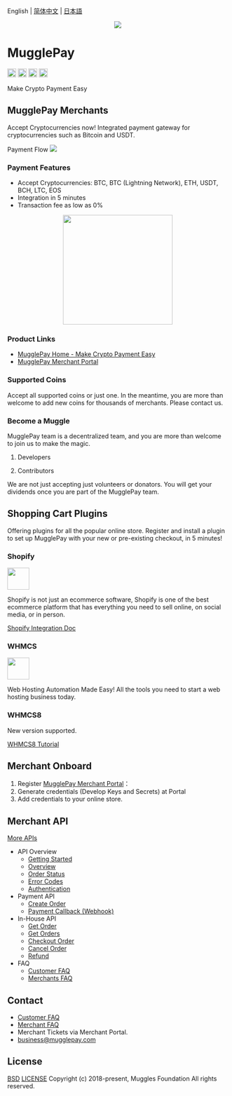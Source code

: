 English | [简体中文](/README-CN.md) | [日本語](/README-JP.md)

<p align="center">
  <a href=" https://www.mugglepay.com">
    <img src="https://dcdn.mugglepay.com/dt/pay/logo/mplogo1.png" />
  </a>
</p>

# MugglePay

<img src="http://dcdn.mugglepay.com/pay/media/git/git-license.png" height="20px" /></a>
<img src="http://dcdn.mugglepay.com/pay/media/git/git-build.png" height="20px" /></a>
<img src="http://dcdn.mugglepay.com/pay/media/git/git-codecov.png" height="20px" /></a>
<img src="http://dcdn.mugglepay.com/pay/media/git/git-build.png" height="20px" /></a>

Make Crypto Payment Easy

## MugglePay Merchants
Accept Cryptocurrencies now! Integrated payment gateway for cryptocurrencies such as Bitcoin and USDT.

Payment Flow
[![](https://mermaid.ink/img/pako:eNp9UU1rwzAM_SvC7NBBt3t9KHQdgx0KY7v6Imw1MWvsTLEXQul_n5yEjLFuPhh9PelJ76xsdKS06ugjU7D06LFibEwAeS1y8ta3GBI85IH4d_iQq-pELzhcSRHbWowpM-LvttsFoGHPhIkAAzyHz-gtwepmc7-5nQBLYQHNrTRw4dl9N4d9DEdfzZA5-HPMKwkhT1K7c46p62BlR5CGXU7xrcf2ysiRrwZxmgL9cwn5oPeplm2GNsX_uD9F7pEdcSGdGK2cRq1VQ9ygdyLCuaCNSjU1ZJQW0yG_G2XCReqwkB2CVTpxprXimKta6SOeOvFy6-SYs3xLlJxPkQ-TxqPUly-sO6pn?type=png)](https://mermaid.live/edit#pako:eNp9UU1rwzAM_SvC7NBBt3t9KHQdgx0KY7v6Imw1MWvsTLEXQul_n5yEjLFuPhh9PelJ76xsdKS06ugjU7D06LFibEwAeS1y8ta3GBI85IH4d_iQq-pELzhcSRHbWowpM-LvttsFoGHPhIkAAzyHz-gtwepmc7-5nQBLYQHNrTRw4dl9N4d9DEdfzZA5-HPMKwkhT1K7c46p62BlR5CGXU7xrcf2ysiRrwZxmgL9cwn5oPeplm2GNsX_uD9F7pEdcSGdGK2cRq1VQ9ygdyLCuaCNSjU1ZJQW0yG_G2XCReqwkB2CVTpxprXimKta6SOeOvFy6-SYs3xLlJxPkQ-TxqPUly-sO6pn)

### Payment Features
 - Accept Cryptocurrencies: BTC, BTC (Lightning Network), ETH, USDT, BCH, LTC, EOS
 - Integration in 5 minutes
 - Transaction fee as low as 0%

<p align="center">
<img src="https://dcdn.mugglepay.com/pay/media/git/cryptos.png" width="250px"/>
</p>

### Product Links

 - [MugglePay Home - Make Crypto Payment Easy](https://www.mugglepay.com)
 - [MugglePay Merchant Portal](https://merchants.mugglepay.com)


### Supported Coins

Accept all supported coins or just one. In the meantime, you are more than welcome to add new coins for thousands of merchants. Please contact us.

### Become a Muggle
MugglePay team is a decentralized team, and you are more than welcome to join us to make the magic.

1. Developers

2. Contributors

We are not just accepting just volunteers or donators. You will get your dividends once you are part of the MugglePay team.

## Shopping Cart Plugins

Offering plugins for all the popular online store. Register and install a plugin to set up MugglePay with your new or pre-existing checkout, in 5 minutes!

### Shopify

<a href="https://medium.com/@mugglepay/mugglepay-crypto-payment-plugin-launches-on-shopify-6904f3c3eca">
<img src="https://dcdn.mugglepay.com/pay/media/git/shopify.png" height="50px" style="padding-right: 50px;"/>  
</a>

Shopify is not just an ecommerce software, Shopify is one of the best ecommerce platform that has everything you need to sell online, on social media, or in person.

[Shopify Integration Doc](/Panel/ShopifyIntegration.md)


### WHMCS

<a href="https://github.com/MugglePay/MugglePayForWHMCS">
<img src="https://dcdn.mugglepay.com/pay/media/git/whmcs.png" height="50px" style="padding-right: 50px;"/>
</a>

Web Hosting Automation Made Easy! All the tools you need to start a web hosting business today.

### WHMCS8

New version supported. 

<a href="https://github.com/MugglePay/MugglePayForWHMCS8">
WHMCS8 Tutorial
</a>


## Merchant Onboard
1. Register [MugglePay Merchant Portal](https://merchants.mugglepay.com/user/register?ref=MP37E56967)：
2. Generate credentials (Develop Keys and Secrets) at Portal
3. Add credentials to your online store.


## Merchant API

[More APIs](/API/Readme.md)
  - API Overview
    - [Getting Started](/API/faq/GetStarted.md)
    - [Overview](/API/faq/Overview.md)
    - [Order Status](/API/basic/OrderStatus.md)
    - [Error Codes](/API/basic/ErrorCodes.md)
    - [Authentication](/API/basic/Authentication.md)
  - Payment API
    - [Create Order](/API/order/CreateOrder.md)
    - [Payment Callback (Webhook)](/API/order/PaymentCallback.md)
  - In-House API
    - [Get Order](/API/order/GetOrder.md)
    - [Get Orders](/API/order/GetOrders.md)
    - [Checkout Order](/API/order/CheckoutOrder.md)
    - [Cancel Order](/API/order/CancelOrder.md)
    - [Refund](/API/order/Refund.md)
  - FAQ
    - [Customer FAQ](/API/faq/CustomerFAQ.md)
    - [Merchants FAQ](/API/faq/MerchantFAQ.md)


## Contact
 - [Customer FAQ](/API/faq/CustomerFAQ.md)
 - [Merchant FAQ](/API/faq/MerchantFAQ.md)
 - Merchant Tickets via Merchant Portal.
 - business@mugglepay.com

## License
[BSD](https://www.wikiwand.com/en/BSD_licenses)
[LICENSE](/LICENSE)
Copyright (c) 2018-present, Muggles Foundation All rights reserved.
